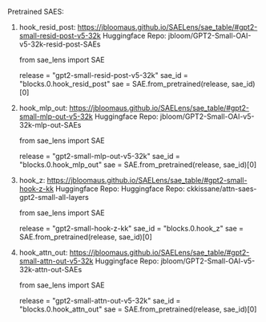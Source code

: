 Pretrained SAES:

1) hook_resid_post: https://jbloomaus.github.io/SAELens/sae_table/#gpt2-small-resid-post-v5-32k
   Huggingface Repo: jbloom/GPT2-Small-OAI-v5-32k-resid-post-SAEs
    
    from sae_lens import SAE

    release = "gpt2-small-resid-post-v5-32k"
    sae_id = "blocks.0.hook_resid_post"
    sae = SAE.from_pretrained(release, sae_id)[0]


2) hook_mlp_out: https://jbloomaus.github.io/SAELens/sae_table/#gpt2-small-mlp-out-v5-32k
   Huggingface Repo: jbloom/GPT2-Small-OAI-v5-32k-mlp-out-SAEs

    from sae_lens import SAE

    release = "gpt2-small-mlp-out-v5-32k"
    sae_id = "blocks.0.hook_mlp_out"
    sae = SAE.from_pretrained(release, sae_id)[0]


3) hook_z: https://jbloomaus.github.io/SAELens/sae_table/#gpt2-small-hook-z-kk
   Huggingface Repo: Huggingface Repo: ckkissane/attn-saes-gpt2-small-all-layers

    from sae_lens import SAE

    release = "gpt2-small-hook-z-kk"
    sae_id = "blocks.0.hook_z"
    sae = SAE.from_pretrained(release, sae_id)[0]


4) hook_attn_out: https://jbloomaus.github.io/SAELens/sae_table/#gpt2-small-attn-out-v5-32k
   Huggingface Repo: jbloom/GPT2-Small-OAI-v5-32k-attn-out-SAEs
    
    from sae_lens import SAE

    release = "gpt2-small-attn-out-v5-32k"
    sae_id = "blocks.0.hook_attn_out"
    sae = SAE.from_pretrained(release, sae_id)[0]